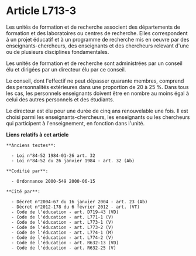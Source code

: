 # Article L713-3

Les unités de formation et de recherche associent des départements de formation et des laboratoires ou centres de recherche.
Elles correspondent à un projet éducatif et à un programme de recherche mis en oeuvre par des enseignants-chercheurs, des
enseignants et des chercheurs relevant d'une ou de plusieurs disciplines fondamentales.

Les unités de formation et de recherche sont administrées par un conseil élu et dirigées par un directeur élu par ce conseil.

Le conseil, dont l'effectif ne peut dépasser quarante membres, comprend des personnalités extérieures dans une proportion de
20 à 25 %. Dans tous les cas, les personnels enseignants doivent être en nombre au moins égal à celui des autres personnels
et des étudiants.

Le directeur est élu pour une durée de cinq ans renouvelable une fois. Il est choisi parmi les enseignants-chercheurs, les
enseignants ou les chercheurs qui participent à l'enseignement, en fonction dans l'unité.

**Liens relatifs à cet article**

	**Anciens textes**:

	  - Loi n°84-52 1984-01-26 art. 32
	  - Loi n°84-52 du 26 janvier 1984 - art. 32 (Ab)

	**Codifié par**:

	  - Ordonnance 2000-549 2000-06-15

	**Cité par**:

	  - Décret n°2004-67 du 16 janvier 2004 - art. 23 (Ab)
	  - Décret n°2012-178 du 6 février 2012 - art. (VT)
	  - Code de l'éducation - art. D719-43 (VD)
	  - Code de l'éducation - art. L771-1 (V)
	  - Code de l'éducation - art. L773-1 (V)
	  - Code de l'éducation - art. L773-2 (V)
	  - Code de l'éducation - art. L774-1 (M)
	  - Code de l'éducation - art. L774-2 (V)
	  - Code de l'éducation - art. R632-13 (VD)
	  - Code de l'éducation - art. R632-25 (V)
